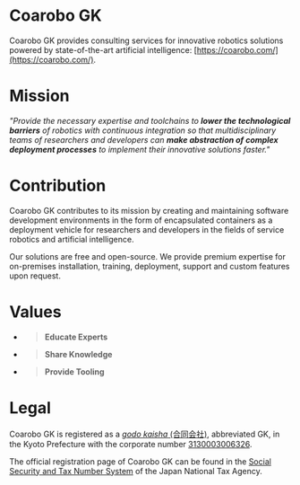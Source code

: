 # Coarobo GK

Coarobo GK provides consulting services for innovative robotics solutions powered by state-of-the-art artificial intelligence: [https://coarobo.com/](https://coarobo.com/).

# Mission

*"Provide the necessary expertise and toolchains to **lower the technological barriers** of robotics with continuous integration so that multidisciplinary teams of researchers and developers can **make abstraction of complex deployment processes** to implement their innovative solutions faster."*

# Contribution

Coarobo GK contributes to its mission by creating and maintaining software development environments in the form of encapsulated containers as a deployment vehicle for researchers and developers in the fields of service robotics and artificial intelligence.

Our solutions are free and open-source.
We provide premium expertise for on-premises installation, training, deployment, support and custom features upon request.

# Values

* > **Educate Experts**
* > **Share Knowledge**
* > **Provide Tooling**

# Legal

Coarobo GK is registered as a [*godo kaisha* (合同会社)](https://en.wikipedia.org/wiki/G%C5%8Dd%C5%8D_gaisha), abbreviated GK, in the Kyoto Prefecture with the corporate number [3130003006326](https://www.houjin-bangou.nta.go.jp/en/henkorireki-johoto.html?selHouzinNo=3130003006326).

The official registration page of Coarobo GK can be found in the [Social Security and Tax Number System](https://www.houjin-bangou.nta.go.jp/henkorireki-johoto.html?selHouzinNo=3130003006326) of the Japan National Tax Agency.